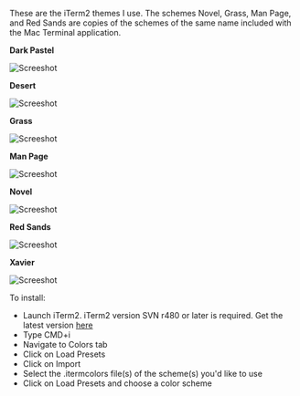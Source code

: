 These are the iTerm2 themes I use. The schemes Novel, Grass, Man Page, and Red Sands are copies of the schemes of the same name included with the Mac Terminal application.

**Dark Pastel**

![Screeshot](http://www.badodev.com/images/iterm/dark_pastel.png)

**Desert**

![Screeshot](http://www.badodev.com/images/iterm/desert.png)

**Grass**

![Screeshot](http://www.badodev.com/images/iterm/grass.png)

**Man Page**

![Screeshot](http://www.badodev.com/images/iterm/man_page.png)

**Novel**

![Screeshot](http://www.badodev.com/images/iterm/novel.png)

**Red Sands**

![Screeshot](http://www.badodev.com/images/iterm/red_sands.png)

**Xavier**

![Screeshot](http://www.badodev.com/images/iterm/xavier.png)

To install:

* Launch iTerm2. iTerm2 version SVN r480 or later is required. Get the latest version <a href="http://code.google.com/p/iterm2/downloads/list">here</a>
* Type CMD+i
* Navigate to Colors tab
* Click on Load Presets
* Click on Import
* Select the .itermcolors file(s) of the scheme(s) you'd like to use
* Click on Load Presets and choose a color scheme
